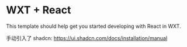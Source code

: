 # WXT + React

This template should help get you started developing with React in WXT.

手动引入了 shadcn:
https://ui.shadcn.com/docs/installation/manual